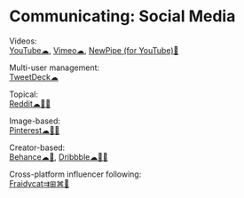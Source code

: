 # Communicating: Social Media

Videos:  
[YouTube☁](https://youtube.com),
[Vimeo☁](https://vimeo.com/watch),
[NewPipe (for YouTube)🤖](https://newpipe.schabi.org/)

Multi-user management:  
[TweetDeck☁](https://tweetdeck.twitter.com/)

Topical:  
[Reddit☁🍎🤖](https://reddit.com)

Image-based:  
[Pinterest☁🍎🤖](https://pinterest.com)

Creator-based:  
[Behance☁🍎](https://www.behance.net/),
[Dribbble☁🍎🤖](https://dribbble.com/)

Cross-platform influencer following:  
[Fraidycat⇉⊞⌘🐧](https://fraidyc.at/)
